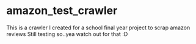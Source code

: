 # amazon_test_crawler
This is a crawler I created for a school final year project to scrap amazon reviews
Still testing so..yea watch out for that :D
